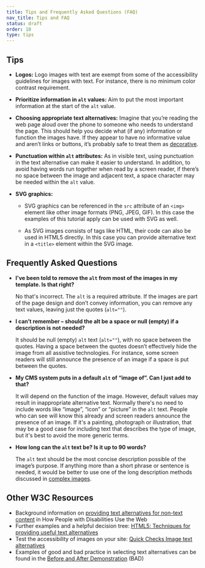 ```yaml
---
title: Tips and Frequently Asked Questions (FAQ)
nav_title: Tips and FAQ
status: draft
order: 10
type: tips
---
```


## Tips

-   **Logos:** Logo images with text are exempt from some of the accessibility guidelines for images with text. For instance, there is no minimum color contrast requirement.

-   **Prioritize information in `alt` values:** Aim to put the most important information at the start of the `alt` value.

-   **Choosing appropriate text alternatives:** Imagine that you’re reading the web page aloud over the phone to someone who needs to understand the page. This should help you decide what (if any) information or function the images have. If they appear to have no informative value and aren’t links or buttons, it’s probably safe to treat them as [decorative](decorative.html).

-   **Punctuation within `alt` attributes:** As in visible text, using punctuation in the text alternative can make it easier to understand. In addition, to avoid having words run together when read by a screen reader, if there’s no space between the image and adjacent text, a space character may be needed within the `alt` value.

-   **SVG graphics:** 

    * SVG graphics can be referenced in the `src` attribute of an `<img>` element like other image formats (PNG, JPEG, GIF). In this case the examples of this tutorial apply can be used with SVG as well.

    * As SVG images consists of tags like HTML, their code can also be used in HTML5 directly. In this case you can provide alternative text in a `<title>` element within the SVG image.

## Frequently Asked Questions

-   **I've been told to remove the `alt` from most of the images in my template. Is that right?**

    No that's incorrect. The `alt` is a required attribute. If the images are part of the page design and don’t convey information, you can remove any text values, leaving just the quotes (`alt=""`).

-   **I can’t remember – should the alt be a space or null (empty) if a description is not needed?**

    It should be null (empty) `alt` text (`alt=""`), with no space between the quotes. Having a space between the quotes doesn’t effectively hide the image from all assistive technologies. For instance, some screen readers will still announce the presence of an image if a space is put between the quotes.

-   **My CMS system puts in a default `alt` of “image of”. Can I just add to that?**

    It will depend on the function of the image. However, default values may result in inappropriate alternative text. Normally there's no need to include words like “image”, “icon” or “picture” in the `alt` text. People who can see will know this already and screen readers announce the presence of an image. If it's a painting, photograph or illustration, that may be a good case for including text that describes the type of image, but it's best to avoid the more generic terms.

-   **How long can the `alt` text be? Is it up to 90 words?**

    The `alt` text should be the most concise description possible of the image’s purpose. If anything more than a short phrase or sentence is needed, it would be better to use one of the long description methods discussed in [complex images](complex.html).

## Other W3C Resources

-   Background information on [providing text alternatives for non-text content](http://www.w3.org/WAI/intro/people-use-web/principles#alternatives) in How People with Disabilities Use the Web
-   Further examples and a helpful decision tree: [HTML5: Techniques for providing useful text alternatives](http://www.w3.org/TR/html-alt-techniques/)
-   Test the accessibility of images on your site: [Quick Checks Image text alternatives](http://www.w3.org/WAI/EO/Drafts/eval/checks#images)
-   Examples of good and bad practice in selecting text alternatives can be found in the [Before and After Demonstration](http://www.w3.org/WAI/demos/bad/) (BAD)
